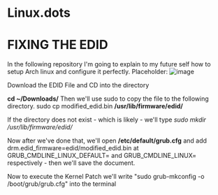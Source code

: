 # Linux.dots
# FIXING THE EDID



In the following repository I'm going to explain to my future self how to setup Arch linux and configure it perfectly.
Placeholder:
![image](https://github.com/martinjrrr/Linux.dots/assets/91160845/9085edc8-8a07-46fd-9cf8-0c71aa05d8d5)

Download the EDID File and CD into the directory

**cd ~/Downloads/**
Then we'll use sudo to copy the file to the following directory.
sudo cp modified_edid.bin **/usr/lib/firmware/edid/**

If the directory does not exist - which is likely - we'll type *sudo mkdir /usr/lib/firmware/edid/*

Now after we've done that, we'll open **/etc/default/grub.cfg** and add drm.edid_firmware=edid/modified_edid.bin 
at GRUB_CMDLINE_LINUX_DEFAULT= and GRUB_CMDLINE_LINUX= respectively - then we'll save the document.

Now to execute the Kernel Patch we'll write "sudo grub-mkconfig -o /boot/grub/grub.cfg" into the terminal
